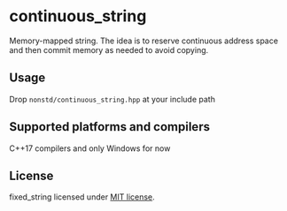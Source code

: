 # continuous_string

Memory-mapped string. The idea is to reserve continuous
address space and then commit memory as needed to
avoid copying. 


## Usage

Drop `nonstd/continuous_string.hpp` at your include path


## Supported platforms and compilers

C++17 compilers and only Windows for now

## License

fixed_string licensed under [MIT license](https://opensource.org/licenses/MIT).
